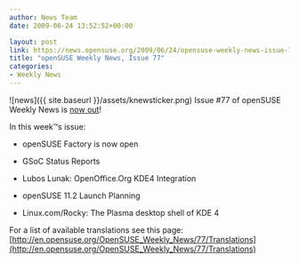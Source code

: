 ```yaml
---
author: News Team
date: 2009-06-24 13:52:52+00:00

layout: post
link: https://news.opensuse.org/2009/06/24/opensuse-weekly-news-issue-77/
title: "openSUSE Weekly News, Issue 77"
categories:
- Weekly News
---
```

![news]({{ site.baseurl }}/assets/knewsticker.png) Issue #77 of openSUSE Weekly News is [now out](http://en.opensuse.org/OpenSUSE_Weekly_News/77)!  
  

In this week™s issue:
 

  * openSUSE Factory is now open 

  *  GSoC Status Reports

  *  Lubos Lunak: OpenOffice.Org KDE4 Integration 

  *  openSUSE 11.2 Launch Planning 

  *  Linux.com/Rocky: The Plasma desktop shell of KDE 4




For a list of available translations see this page:
[http://en.opensuse.org/OpenSUSE_Weekly_News/77/Translations](http://en.opensuse.org/OpenSUSE_Weekly_News/77/Translations)
		
